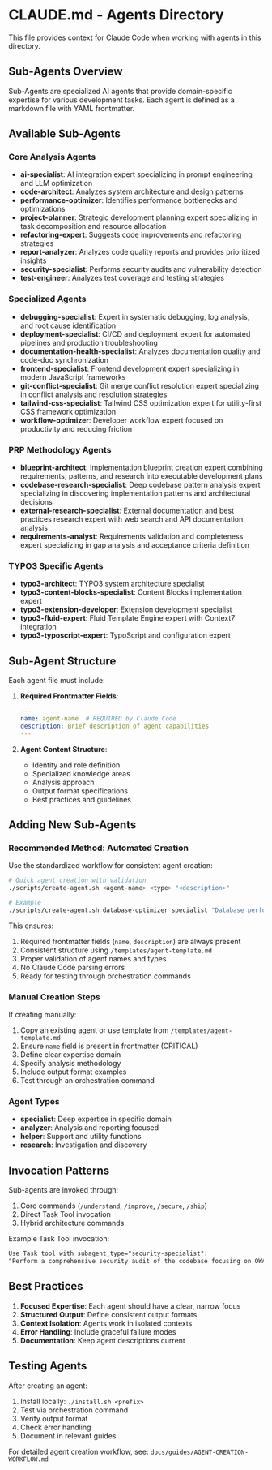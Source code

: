 # CLAUDE.md - Agents Directory

This file provides context for Claude Code when working with agents in this directory.

## Sub-Agents Overview

Sub-Agents are specialized AI agents that provide domain-specific expertise for various development tasks. Each agent is defined as a markdown file with YAML frontmatter.

## Available Sub-Agents

### Core Analysis Agents

- **ai-specialist**: AI integration expert specializing in prompt engineering and LLM optimization
- **code-architect**: Analyzes system architecture and design patterns
- **performance-optimizer**: Identifies performance bottlenecks and optimizations
- **project-planner**: Strategic development planning expert specializing in task decomposition and resource allocation
- **refactoring-expert**: Suggests code improvements and refactoring strategies
- **report-analyzer**: Analyzes code quality reports and provides prioritized insights
- **security-specialist**: Performs security audits and vulnerability detection
- **test-engineer**: Analyzes test coverage and testing strategies

### Specialized Agents

- **debugging-specialist**: Expert in systematic debugging, log analysis, and root cause identification
- **deployment-specialist**: CI/CD and deployment expert for automated pipelines and production troubleshooting
- **documentation-health-specialist**: Analyzes documentation quality and code-doc synchronization
- **frontend-specialist**: Frontend development expert specializing in modern JavaScript frameworks
- **git-conflict-specialist**: Git merge conflict resolution expert specializing in conflict analysis and resolution strategies
- **tailwind-css-specialist**: Tailwind CSS optimization expert for utility-first CSS framework optimization
- **workflow-optimizer**: Developer workflow expert focused on productivity and reducing friction

### PRP Methodology Agents

- **blueprint-architect**: Implementation blueprint creation expert combining requirements, patterns, and research into executable development plans
- **codebase-research-specialist**: Deep codebase pattern analysis expert specializing in discovering implementation patterns and architectural decisions
- **external-research-specialist**: External documentation and best practices research expert with web search and API documentation analysis
- **requirements-analyst**: Requirements validation and completeness expert specializing in gap analysis and acceptance criteria definition

### TYPO3 Specific Agents

- **typo3-architect**: TYPO3 system architecture specialist
- **typo3-content-blocks-specialist**: Content Blocks implementation expert
- **typo3-extension-developer**: Extension development specialist
- **typo3-fluid-expert**: Fluid Template Engine expert with Context7 integration
- **typo3-typoscript-expert**: TypoScript and configuration expert

## Sub-Agent Structure

Each agent file must include:

1. **Required Frontmatter Fields**:

   ```yaml
   ---
   name: agent-name  # REQUIRED by Claude Code
   description: Brief description of agent capabilities
   ---
   ```

2. **Agent Content Structure**:
   - Identity and role definition
   - Specialized knowledge areas
   - Analysis approach
   - Output format specifications
   - Best practices and guidelines

## Adding New Sub-Agents

### Recommended Method: Automated Creation

Use the standardized workflow for consistent agent creation:

```bash
# Quick agent creation with validation
./scripts/create-agent.sh <agent-name> <type> "<description>"

# Example
./scripts/create-agent.sh database-optimizer specialist "Database performance expert"
```

This ensures:

1. Required frontmatter fields (`name`, `description`) are always present
2. Consistent structure using `/templates/agent-template.md`
3. Proper validation of agent names and types
4. No Claude Code parsing errors
5. Ready for testing through orchestration commands

### Manual Creation Steps

If creating manually:

1. Copy an existing agent or use template from `/templates/agent-template.md`
2. Ensure `name` field is present in frontmatter (CRITICAL)
3. Define clear expertise domain
4. Specify analysis methodology
5. Include output format examples
6. Test through an orchestration command

### Agent Types

- **specialist**: Deep expertise in specific domain
- **analyzer**: Analysis and reporting focused
- **helper**: Support and utility functions
- **research**: Investigation and discovery

## Invocation Patterns

Sub-agents are invoked through:

1. Core commands (`/understand`, `/improve`, `/secure`, `/ship`)
2. Direct Task Tool invocation
3. Hybrid architecture commands

Example Task Tool invocation:

```markdown
Use Task tool with subagent_type="security-specialist":
"Perform a comprehensive security audit of the codebase focusing on OWASP Top 10 vulnerabilities."
```

## Best Practices

1. **Focused Expertise**: Each agent should have a clear, narrow focus
2. **Structured Output**: Define consistent output formats
3. **Context Isolation**: Agents work in isolated contexts
4. **Error Handling**: Include graceful failure modes
5. **Documentation**: Keep agent descriptions current

## Testing Agents

After creating an agent:

1. Install locally: `./install.sh <prefix>`
2. Test via orchestration command
3. Verify output format
4. Check error handling
5. Document in relevant guides

For detailed agent creation workflow, see: `docs/guides/AGENT-CREATION-WORKFLOW.md`
